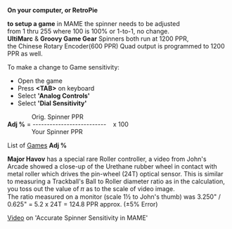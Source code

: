 **On your computer, or RetroPie**  

**to setup a game** in MAME the spinner needs to be adjusted <BR/>
from 1 thru 255 where 100 is 100% or 1-to-1, no change. <BR/>
**UltiMarc** & **Groovy Game Gear** Spinners both run at 1200 PPR, <BR/>
the Chinese Rotary Encoder(600 PPR) Quad output is programmed to 1200 PPR as well.

To make a change to Game sensitivity:
- Open the game <BR/>
- Press **\<TAB\>** on keyboard <BR/>
- Select **'Analog Controls'** <BR/>
- Select **'Dial Sensitivity'** <BR/>
  
              Orig. Spinner PPR <BR/>
**Adj %** = --------------------------    x  100 <BR/>
              Your Spinner PPR <BR/>
  
List of [Games](Spinner%20Games.pdf) **Adj %** <BR/>

**Major Havov** has a special rare Roller controller, a video from John's Arcade showed a close-up of the Urethane rubber wheel in contact with metal roller which drives the pin-wheel (24T) optical sensor. This is similar to measuring a Trackball's Ball to Roller diameter ratio as in the calculation, you toss out the value of 𝜋 as to the scale of video image. <BR/>
The ratio measured on a monitor (scale 1½ to John's thumb) was 3.250" / 0.625" = 5.2 x 24T = 124.8 PPR approx. (±5% Error) <BR/>

[Video](https://www.youtube.com/watch?v=0_aIkkObZWM&t=2s) on 'Accurate Spinner Sensitivity in MAME' <BR/>
